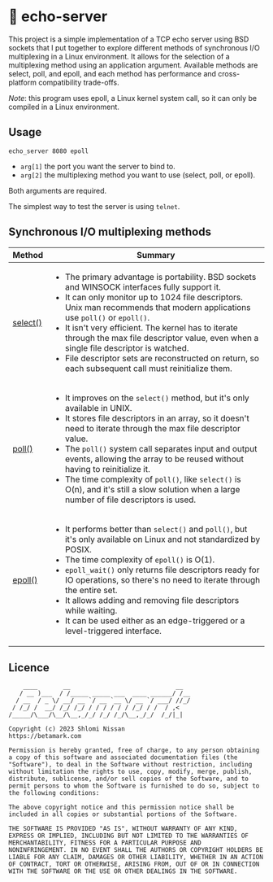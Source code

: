 # 📢 echo-server

This project is a simple implementation of a TCP echo server using BSD sockets that I put together to explore different methods of synchronous I/O multiplexing in a Linux environment. It allows for the selection of a multiplexing method using an application argument. Available methods are select, poll, and epoll, and each method has performance and cross-platform compatibility trade-offs.

*Note*: this program uses epoll, a Linux kernel system call, so it can only be compiled in a Linux environment.

## Usage
```
echo_server 8080 epoll
```
- `arg[1]` the port you want the server to bind to.
- `arg[2]` the multiplexing method you want to use (select, poll, or epoll).

Both arguments are required.

The simplest way to test the server is using `telnet`.

## Synchronous I/O multiplexing methods

| Method  | Summary |
| ------------- | ------------- |
| [select()](https://man7.org/linux/man-pages/man2/select.2.html) | <ul><li>The primary advantage is portability. BSD sockets and WINSOCK interfaces fully support it.</li> <li>It can only monitor up to 1024 file descriptors. Unix man recommends that modern applications use `poll()` or `epoll()`.</li> <li>It isn't very efficient. The kernel has to iterate through the max file descriptor value, even when a single file descriptor is watched.</li> <li>File descriptor sets are reconstructed on return, so each subsequent call must reinitialize them.</li></ul>  |
| [poll()](https://man7.org/linux/man-pages/man2/poll.2.html) | <ul><li>It improves on the `select()` method, but it's only available in UNIX.</li><li>It stores file descriptors in an array, so it doesn't need to iterate through the max file descriptor value.</li><li>The `poll()` system call separates input and output events, allowing the array to be reused without having to reinitialize it.</li><li>The time complexity of `poll()`, like `select()` is O(n), and it's still a slow solution when a large number of file descriptors is used.</li></ul> |
| [epoll()](https://man7.org/linux/man-pages/man7/epoll.7.html) | <ul><li>It performs better than `select()` and `poll()`, but it's only available on Linux and not standardized by POSIX.</li><li>The time complexity of `epoll()` is O(1).</li><li>`epoll_wait()` only returns file descriptors ready for IO operations, so there's no need to iterate through the entire set.</li><li>It allows adding and removing file descriptors while waiting.</li><li>It can be used either as an edge-triggered or a level-triggered interface.</li></ul> |

## Licence
```
    ____       __                             __  
   / __ )___  / /_____ _____ ___  ____ ______/ /__
  / __  / _ \/ __/ __ `/ __ `__ \/ __ `/ ___/ //_/
 / /_/ /  __/ /_/ /_/ / / / / / / /_/ / /  / ,<   
/_____/\___/\__/\__,_/_/ /_/ /_/\__,_/_/  /_/|_|  
                                                  
Copyright (c) 2023 Shlomi Nissan
https://betamark.com

Permission is hereby granted, free of charge, to any person obtaining
a copy of this software and associated documentation files (the
"Software"), to deal in the Software without restriction, including
without limitation the rights to use, copy, modify, merge, publish,
distribute, sublicense, and/or sell copies of the Software, and to
permit persons to whom the Software is furnished to do so, subject to
the following conditions:

The above copyright notice and this permission notice shall be
included in all copies or substantial portions of the Software.

THE SOFTWARE IS PROVIDED "AS IS", WITHOUT WARRANTY OF ANY KIND,
EXPRESS OR IMPLIED, INCLUDING BUT NOT LIMITED TO THE WARRANTIES OF
MERCHANTABILITY, FITNESS FOR A PARTICULAR PURPOSE AND
NONINFRINGEMENT. IN NO EVENT SHALL THE AUTHORS OR COPYRIGHT HOLDERS BE
LIABLE FOR ANY CLAIM, DAMAGES OR OTHER LIABILITY, WHETHER IN AN ACTION
OF CONTRACT, TORT OR OTHERWISE, ARISING FROM, OUT OF OR IN CONNECTION
WITH THE SOFTWARE OR THE USE OR OTHER DEALINGS IN THE SOFTWARE.
```
